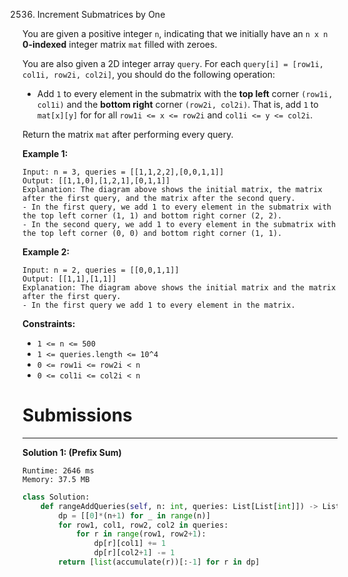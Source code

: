 2536. Increment Submatrices by One

You are given a positive integer `n`, indicating that we initially have an `n x n` **0-indexed** integer matrix `mat` filled with zeroes.

You are also given a 2D integer array `query`. For each `query[i] = [row1i, col1i, row2i, col2i]`, you should do the following operation:

* Add `1` to every element in the submatrix with the **top left** corner `(row1i, col1i)` and the **bottom right** corner `(row2i, col2i)`. That is, add `1` to `mat[x][y]` for for all `row1i <= x <= row2i` and `col1i <= y <= col2i`.

Return the matrix `mat` after performing every query.

 

**Example 1:**

```
Input: n = 3, queries = [[1,1,2,2],[0,0,1,1]]
Output: [[1,1,0],[1,2,1],[0,1,1]]
Explanation: The diagram above shows the initial matrix, the matrix after the first query, and the matrix after the second query.
- In the first query, we add 1 to every element in the submatrix with the top left corner (1, 1) and bottom right corner (2, 2).
- In the second query, we add 1 to every element in the submatrix with the top left corner (0, 0) and bottom right corner (1, 1).
```

**Example 2:**

```
Input: n = 2, queries = [[0,0,1,1]]
Output: [[1,1],[1,1]]
Explanation: The diagram above shows the initial matrix and the matrix after the first query.
- In the first query we add 1 to every element in the matrix.
```

**Constraints:**

* `1 <= n <= 500`
* `1 <= queries.length <= 10^4`
* `0 <= row1i <= row2i < n`
* `0 <= col1i <= col2i < n`

# Submissions
---
**Solution 1: (Prefix Sum)**
```
Runtime: 2646 ms
Memory: 37.5 MB
```
```python
class Solution:
    def rangeAddQueries(self, n: int, queries: List[List[int]]) -> List[List[int]]:
        dp = [[0]*(n+1) for _ in range(n)]
        for row1, col1, row2, col2 in queries:
            for r in range(row1, row2+1):
                dp[r][col1] += 1
                dp[r][col2+1] -= 1        
        return [list(accumulate(r))[:-1] for r in dp]
```
